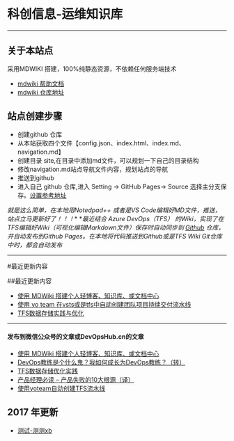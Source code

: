 # 科创信息-运维知识库

------------------------------------------------------------------------------------------------

## 关于本站点
 采用MDWIKI 搭建，100%纯静态资源，不依赖任何服务端技术

- [mdwiki 帮助文档](https://dynalon.github.io/mdwiki/#!tutorials/github.md)
- [mdwiki 仓库地址](https://github.com/Dynalon/mdwiki/)

## 站点创建步骤
 - 创建github 仓库
 - 从本站获取四个文件【config.json、index.html、index.md、navigation.md】
 - 创建目录 site,在目录中添加md文件，可以规划一下自己的目录结构
 - 修改navigation.md站点导航文件内容，规划站点的导航
 - 推送到github
 - 进入自己 github 仓库,进入 Setting -> GitHub Pages-> Source 选择主分支保存。[设置参考地址](https://pages.github.com/)

*就是这么简单，在本地用Notedpad++ 或者是VS Code编辑好MD文件，推送，站点立马更新好了！！！**
**最近结合 Azure DevOps（TFS） 的Wiki，实现了在TFS编辑好Wiki（可视化编辑Markdown文件）保存时自动同步到 [Github](https://github.com/liminany/m) 仓库，并自动发布到Github Pages。在本地将代码推送到Github或是TFS Wiki Git仓库中时，都会自动发布*


------------------------------------------------------------------------------------------------

#最近更新内容

##最近更新内容

  * [使用 MDWiki 搭建个人轻博客、知识库、或文档中心](blog/4article/MDWiki.md)
  * [使用 yo team 在vsts或是tfs中自动创建团队项目持续交付流水线](blog/4article/yoTeam.md)
  * [TFS数据存储实践与优化](blog/4article/TFS数据存储实践与优化.md)
  - - - -
  #### 发布到微信公众号的文章或DevOpsHub.cn的文章
  * [使用 MDWiki 搭建个人轻博客、知识库、或文档中心](https://devopshub.cn/2018/10/14/mdwiki/)
  * [DevOps教练是个什么鬼？我如何成长为DevOps教练？（转）](https://mp.weixin.qq.com/s/bC0kwHVj5KdKOZ47-xyZNw)
  * [TFS数据存储优化实践](https://mp.weixin.qq.com/s/x71CLB-rQaomtAplX8oo5g)
  * [产品经理必读 – 产品失败的10大根源（译）](https://mp.weixin.qq.com/s/lri6GLDlo1OazEQW7haD7g)
  * [使用yoteam自动创建TFS流水线](https://mp.weixin.qq.com/s/pIYPMnTu8Y0QBrRsiEtknQ)
  
## 2017 年更新
  * [测试-测测xb](blog/3games/like-games.md) 

 

